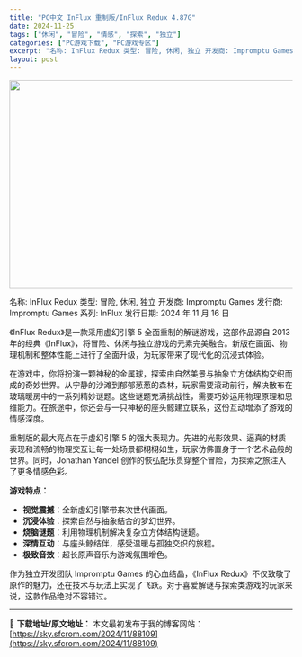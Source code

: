 ```yaml
---
title: "PC中文 InFlux 重制版/InFlux Redux 4.87G"
date: 2024-11-25
tags: ["休闲", "冒险", "情感", "探索", "独立"]
categories: ["PC游戏下载", "PC游戏专区"]
excerpt: "名称: InFlux Redux 类型: 冒险, 休闲, 独立 开发商: Impromptu Games 发行商: Impromptu Games 系列: InFlux 发行日期: 2024 年 11 月 16 日 《InFlux Redux》是一款采用虚幻引擎 5 全面重制的解谜游戏，这部作品源自&hellip;"
layout: post
---
```


<img class="aligncenter size-full wp-image-88110" src="https://sky.sfcrom.com/wp-content/uploads/2024/11/2024112501122751.webp" alt="" width="660" height="370" />

名称: InFlux Redux
类型: 冒险, 休闲, 独立
开发商: Impromptu Games
发行商: Impromptu Games
系列: InFlux
发行日期: 2024 年 11 月 16 日

《InFlux Redux》是一款采用虚幻引擎 5 全面重制的解谜游戏，这部作品源自 2013 年的经典《InFlux》，将冒险、休闲与独立游戏的元素完美融合。新版在画面、物理机制和整体性能上进行了全面升级，为玩家带来了现代化的沉浸式体验。

在游戏中，你将扮演一颗神秘的金属球，探索由自然美景与抽象立方体结构交织而成的奇妙世界。从宁静的沙滩到郁郁葱葱的森林，玩家需要滚动前行，解决散布在玻璃暖房中的一系列精妙谜题。这些谜题充满挑战性，需要巧妙运用物理原理和思维能力。在旅途中，你还会与一只神秘的座头鲸建立联系，这份互动增添了游戏的情感深度。

重制版的最大亮点在于虚幻引擎 5 的强大表现力。先进的光影效果、逼真的材质表现和流畅的物理交互让每一处场景都栩栩如生，玩家仿佛置身于一个艺术品般的世界。同时，Jonathan Yandel 创作的恢弘配乐贯穿整个冒险，为探索之旅注入了更多情感色彩。

<strong>游戏特点：</strong>
<ul>
 	<li><strong>视觉震撼</strong>：全新虚幻引擎带来次世代画面。</li>
 	<li><strong>沉浸体验</strong>：探索自然与抽象结合的梦幻世界。</li>
 	<li><strong>烧脑谜题</strong>：利用物理机制解决复杂立方体结构谜题。</li>
 	<li><strong>深情互动</strong>：与座头鲸结伴，感受温暖与孤独交织的旅程。</li>
 	<li><strong>极致音效</strong>：超长原声音乐为游戏氛围增色。</li>
</ul>
作为独立开发团队 Impromptu Games 的心血结晶，《InFlux Redux》不仅致敬了原作的魅力，还在技术与玩法上实现了飞跃。对于喜爱解谜与探索类游戏的玩家来说，这款作品绝对不容错过。

---
📖 **下载地址/原文地址：** 本文最初发布于我的博客网站：[https://sky.sfcrom.com/2024/11/88109](https://sky.sfcrom.com/2024/11/88109)
